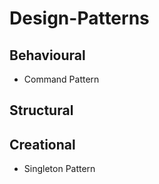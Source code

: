 # Design-Patterns

## Behavioural
* Command Pattern

## Structural

## Creational
* Singleton Pattern
